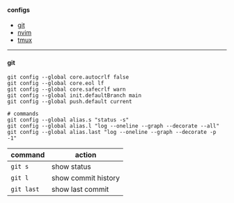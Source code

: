 #### configs
- [git](#git)
- [nvim](lkurcak/nvim)
- [tmux](./.tmux.conf)

---

#### git

```
git config --global core.autocrlf false
git config --global core.eol lf
git config --global core.safecrlf warn
git config --global init.defaultBranch main
git config --global push.default current

# commands
git config --global alias.s "status -s"
git config --global alias.l "log --oneline --graph --decorate --all"
git config --global alias.last "log --oneline --graph --decorate -p -1"
```

|command|action|
|---|---|
|`git s`|show status|
|`git l`|show commit history|
|`git last`|show last commit|

